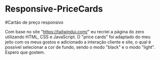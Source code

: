 # Responsive-PriceCards
#Cartão de preço responsivo

Com base no site "https://tailwindui.com/" eu recriei a página do zero utilizando HTML, CSS e JavaScript. O "price cards" foi adaptado do meu jeito com os meus gostos e adicionado a interação cliente e site, o qual é possível selecionar a cor de fundo, sendo o modo "black" e o modo "light". Espero que gostem.
